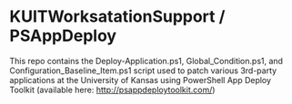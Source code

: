 # KUITWorksatationSupport / PSAppDeploy
This repo contains the Deploy-Application.ps1, Global_Condition.ps1, and Configuration_Baseline_Item.ps1 script used to patch various 3rd-party applications at the University of Kansas using PowerShell App Deploy Toolkit (available here: http://psappdeploytoolkit.com/)
